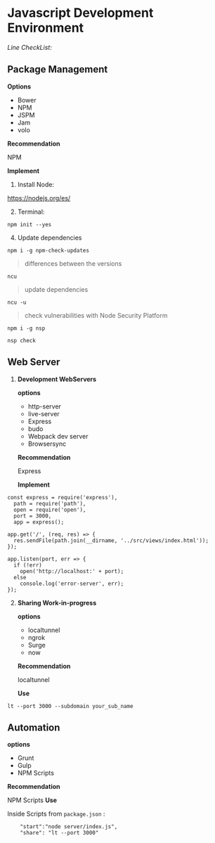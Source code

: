 # Javascript Development Environment

*Line CheckList:*
## Package Management
**Options**
 - Bower
 - NPM
 - JSPM
 - Jam
 - volo

  **Recommendation**

  NPM
  
 **Implement**
1.  Install Node:
 
https://nodejs.org/es/

2. Terminal:

`npm init --yes`
 
4. Update dependencies

`npm i -g npm-check-updates` 

> differences between the versions

`ncu`  
>update dependencies

`ncu -u`
> check vulnerabilities with Node Security Platform

`npm i -g nsp`

`nsp check`

## Web Server

 1. **Development WebServers**
 
	**options**
	- http-server
	- live-server
	- Express
	- budo
	- Webpack dev server
	- Browsersync

	 **Recommendation**
	 
	Express
  
	 **Implement**
	 
```
const express = require('express'),
  path = require('path'),
  open = require('open'),
  port = 3000,
  app = express();

app.get('/', (req, res) => {
  res.sendFile(path.join(__dirname, '../src/views/index.html'));
});

app.listen(port, err => {
  if (!err)
    open('http://localhost:' + port);
  else
    console.log('error-server', err);
});
```

2.  **Sharing Work-in-progress**

	**options**
	- localtunnel
	- ngrok
	- Surge
	- now
	
	 **Recommendation**
	 
	localtunnel
  
	 **Use**
	  
 `lt --port 3000 --subdomain your_sub_name`

## Automation

**options**
- Grunt
- Gulp
- NPM Scripts

**Recommendation**

NPM Scripts
**Use**

Inside Scripts from  `package.json` :
```
    "start":"node server/index.js",
    "share": "lt --port 3000"
```


